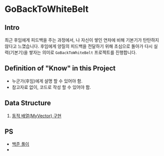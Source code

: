# GoBackToWhiteBelt

## Intro

최근 후임에게 피드백을 주는 과정에서, 나 자신이 쌓인 연차에 비해 기본기가 탄탄하지 않다고 느꼈습니다.
후임에게 양질의 피드백을 전달하기 위해 초심으로 돌아가 다시 실력(기본기)을 쌓자는 의미로 `GoBackToWhiteBelt` 프로젝트를 진행합니다.



## Definition of "Know" in this Project

- 누군가(후임)에게 설명 할 수 있어야 함.
- 참고자료 없이, 코드로 작성 할 수 있어야 함.


## Data Structure

1. [동적 배열(MyVector) 구현](https://github.com/jeonghobak/GoBackToWhiteBelt/tree/main/DataStructure/MyVector)



## PS

- [백준 풀이](https://github.com/jeonghobak/GoBackToWhiteBelt/tree/main/PS)
- 

